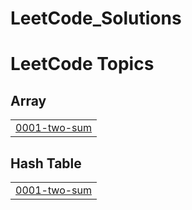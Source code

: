# LeetCode_Solutions
<!---LeetCode Topics Start-->
# LeetCode Topics
## Array
|  |
| ------- |
| [0001-two-sum](https://github.com/TheJahanzaibLiaqat/LeetCode_Solutions/tree/master/0001-two-sum) |
## Hash Table
|  |
| ------- |
| [0001-two-sum](https://github.com/TheJahanzaibLiaqat/LeetCode_Solutions/tree/master/0001-two-sum) |
<!---LeetCode Topics End-->